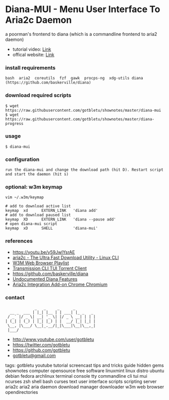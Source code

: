 # Diana-MUI - Menu User Interface To Aria2c Daemon
a poorman's frontend to diana (which is a commandline frontend to aria2 daemon)

* tutorial video: [Link](https://youtu.be/y59JwlYsrAE)
* offical website: [Link](https://www.youtube.com/user/gotbletu)

### install requirements
    bash  aria2  coreutils  fzf  gawk  procps-ng  xdg-utils diana (https://github.com/baskerville/diana)

### download required scripts
    $ wget https://raw.githubusercontent.com/gotbletu/shownotes/master/diana-mui
    $ wget https://raw.githubusercontent.com/gotbletu/shownotes/master/diana-progress

### usage
    $ diana-mui

### configuration
    run the diana-mui and change the download path (hit D). Restart script and start the daemon (hit s)
    
### optional: w3m keymap
    vim ~/.w3m/keymap
    
    # add to download active list
    keymap  xd      EXTERN_LINK   'diana add'
    # add to download paused list
    keymap  XD      EXTERN_LINK   'diana --pause add'
    # open diana-mui script
    keymap  xD      SHELL         'diana-mui'

### references
- https://youtu.be/y59JwlYsrAE
- [aria2c - The Ultra Fast Download Utility - Linux CLI](https://www.youtube.com/watch?v=ZMiyeNxcBSY)
- [W3M Web Browser Playlist](https://www.youtube.com/playlist?list=PLqv94xWU9zZ35Yv0s6zMID5JoS8qu19Kh)
- [Transmission CLI TUI Torrent Client](https://www.youtube.com/playlist?list=PLqv94xWU9zZ05Dbc551z14Eerj2xPWyVt)
- https://github.com/baskerville/diana
- [Undocumented Diana Features](https://github.com/baskerville/diana/blob/87c5b1b57425585b4c0f543edcf7e9038cf793c5/diana#L427-L429)
- [Aria2c Integration Add-on Chrome Chromium](https://chrome.google.com/webstore/detail/aria2c-integration/edcakfpjaobkpdfpicldlccdffkhpbfk)

### contact

                 _   _     _      _         
      __ _  ___ | |_| |__ | | ___| |_ _   _ 
     / _` |/ _ \| __| '_ \| |/ _ \ __| | | |
    | (_| | (_) | |_| |_) | |  __/ |_| |_| |
     \__, |\___/ \__|_.__/|_|\___|\__|\__,_|
     |___/                                  

- http://www.youtube.com/user/gotbletu
- https://twitter.com/gotbletu
- https://github.com/gotbletu
- gotbletu@gmail.com


tags: gotbletu youtube tutorial screencast tips and tricks guide hidden gems shownotes computer opensource free software linuxmint linux distro ubuntu debian fedora archlinux terminal console tty commandline cli tui mui ncurses zsh shell bash curses text user interface scripts scripting server aria2c aria2 aria daemon download manager downloader w3m web browser opendirectories
